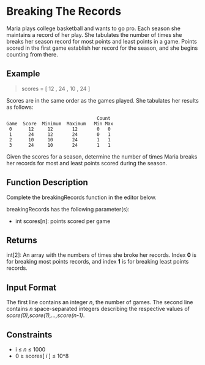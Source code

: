 # Breaking The Records

Maria plays college basketball and wants to go pro. Each season she maintains a record of her play. She tabulates the number of times she breaks her season record for most points and least points in a game. Points scored in the first game establish her record for the season, and she begins counting from there.

## Example

> scores = [ 12 , 24 , 10 , 24 ]

Scores are in the same order as the games played. She tabulates her results as follows:

                                     Count
    Game  Score  Minimum  Maximum   Min Max
     0      12     12       12       0   0
     1      24     12       24       0   1
     2      10     10       24       1   1
     3      24     10       24       1   1

Given the scores for a season, determine the number of times Maria breaks her records for most and least points scored during the season.

## Function Description

Complete the breakingRecords function in the editor below.

breakingRecords has the following parameter(s):

* int scores[n]: points scored per game

## Returns

int[2]: An array with the numbers of times she broke her records. Index **0** is for breaking most points records, and index **1** is for breaking least points records.


## Input Format

The first line contains an integer *n*, the number of games.
The second line contains *n* space-separated integers describing the respective values of
*score(0),score(1),...,score(n-1)*.

## Constraints

* i ≤ *n* ≤ 1000
* 0 ≥ scores[ *i* ] ≤ 10^8